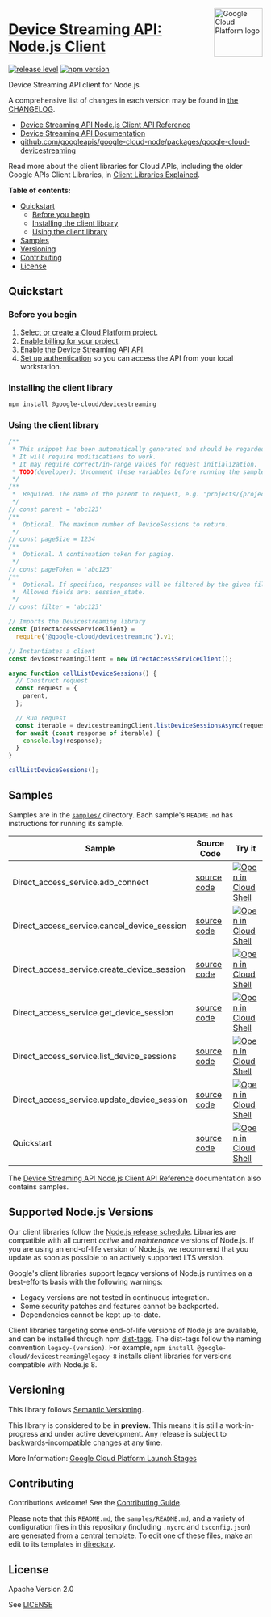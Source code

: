 [//]: # "This README.md file is auto-generated, all changes to this file will be lost."
[//]: # "To regenerate it, use `python -m synthtool`."
<img src="https://avatars2.githubusercontent.com/u/2810941?v=3&s=96" alt="Google Cloud Platform logo" title="Google Cloud Platform" align="right" height="96" width="96"/>

# [Device Streaming API: Node.js Client](https://github.com/googleapis/google-cloud-node/tree/main/packages/google-cloud-devicestreaming)

[![release level](https://img.shields.io/badge/release%20level-preview-yellow.svg?style=flat)](https://cloud.google.com/terms/launch-stages)
[![npm version](https://img.shields.io/npm/v/@google-cloud/devicestreaming.svg)](https://www.npmjs.org/package/@google-cloud/devicestreaming)




Device Streaming API client for Node.js


A comprehensive list of changes in each version may be found in
[the CHANGELOG](https://github.com/googleapis/google-cloud-node/tree/main/packages/google-cloud-devicestreaming/CHANGELOG.md).

* [Device Streaming API Node.js Client API Reference][client-docs]
* [Device Streaming API Documentation][product-docs]
* [github.com/googleapis/google-cloud-node/packages/google-cloud-devicestreaming](https://github.com/googleapis/google-cloud-node/tree/main/packages/google-cloud-devicestreaming)

Read more about the client libraries for Cloud APIs, including the older
Google APIs Client Libraries, in [Client Libraries Explained][explained].

[explained]: https://cloud.google.com/apis/docs/client-libraries-explained

**Table of contents:**


* [Quickstart](#quickstart)
  * [Before you begin](#before-you-begin)
  * [Installing the client library](#installing-the-client-library)
  * [Using the client library](#using-the-client-library)
* [Samples](#samples)
* [Versioning](#versioning)
* [Contributing](#contributing)
* [License](#license)

## Quickstart

### Before you begin

1.  [Select or create a Cloud Platform project][projects].
1.  [Enable billing for your project][billing].
1.  [Enable the Device Streaming API API][enable_api].
1.  [Set up authentication][auth] so you can access the
    API from your local workstation.

### Installing the client library

```bash
npm install @google-cloud/devicestreaming
```


### Using the client library

```javascript
/**
 * This snippet has been automatically generated and should be regarded as a code template only.
 * It will require modifications to work.
 * It may require correct/in-range values for request initialization.
 * TODO(developer): Uncomment these variables before running the sample.
 */
/**
 *  Required. The name of the parent to request, e.g. "projects/{project_id}"
 */
// const parent = 'abc123'
/**
 *  Optional. The maximum number of DeviceSessions to return.
 */
// const pageSize = 1234
/**
 *  Optional. A continuation token for paging.
 */
// const pageToken = 'abc123'
/**
 *  Optional. If specified, responses will be filtered by the given filter.
 *  Allowed fields are: session_state.
 */
// const filter = 'abc123'

// Imports the Devicestreaming library
const {DirectAccessServiceClient} =
  require('@google-cloud/devicestreaming').v1;

// Instantiates a client
const devicestreamingClient = new DirectAccessServiceClient();

async function callListDeviceSessions() {
  // Construct request
  const request = {
    parent,
  };

  // Run request
  const iterable = devicestreamingClient.listDeviceSessionsAsync(request);
  for await (const response of iterable) {
    console.log(response);
  }
}

callListDeviceSessions();

```



## Samples

Samples are in the [`samples/`](https://github.com/googleapis/google-cloud-node/tree/main/packages/google-cloud-devicestreaming/samples) directory. Each sample's `README.md` has instructions for running its sample.

| Sample                      | Source Code                       | Try it |
| --------------------------- | --------------------------------- | ------ |
| Direct_access_service.adb_connect | [source code](https://github.com/googleapis/google-cloud-node/blob/master/packages/google-cloud-devicestreaming/samples/generated/v1/direct_access_service.adb_connect.js) | [![Open in Cloud Shell][shell_img]](https://console.cloud.google.com/cloudshell/open?git_repo=https://github.com/googleapis/google-cloud-node&page=editor&open_in_editor=packages/google-cloud-devicestreaming/samples/generated/v1/direct_access_service.adb_connect.js,packages/google-cloud-devicestreaming/samples/README.md) |
| Direct_access_service.cancel_device_session | [source code](https://github.com/googleapis/google-cloud-node/blob/master/packages/google-cloud-devicestreaming/samples/generated/v1/direct_access_service.cancel_device_session.js) | [![Open in Cloud Shell][shell_img]](https://console.cloud.google.com/cloudshell/open?git_repo=https://github.com/googleapis/google-cloud-node&page=editor&open_in_editor=packages/google-cloud-devicestreaming/samples/generated/v1/direct_access_service.cancel_device_session.js,packages/google-cloud-devicestreaming/samples/README.md) |
| Direct_access_service.create_device_session | [source code](https://github.com/googleapis/google-cloud-node/blob/master/packages/google-cloud-devicestreaming/samples/generated/v1/direct_access_service.create_device_session.js) | [![Open in Cloud Shell][shell_img]](https://console.cloud.google.com/cloudshell/open?git_repo=https://github.com/googleapis/google-cloud-node&page=editor&open_in_editor=packages/google-cloud-devicestreaming/samples/generated/v1/direct_access_service.create_device_session.js,packages/google-cloud-devicestreaming/samples/README.md) |
| Direct_access_service.get_device_session | [source code](https://github.com/googleapis/google-cloud-node/blob/master/packages/google-cloud-devicestreaming/samples/generated/v1/direct_access_service.get_device_session.js) | [![Open in Cloud Shell][shell_img]](https://console.cloud.google.com/cloudshell/open?git_repo=https://github.com/googleapis/google-cloud-node&page=editor&open_in_editor=packages/google-cloud-devicestreaming/samples/generated/v1/direct_access_service.get_device_session.js,packages/google-cloud-devicestreaming/samples/README.md) |
| Direct_access_service.list_device_sessions | [source code](https://github.com/googleapis/google-cloud-node/blob/master/packages/google-cloud-devicestreaming/samples/generated/v1/direct_access_service.list_device_sessions.js) | [![Open in Cloud Shell][shell_img]](https://console.cloud.google.com/cloudshell/open?git_repo=https://github.com/googleapis/google-cloud-node&page=editor&open_in_editor=packages/google-cloud-devicestreaming/samples/generated/v1/direct_access_service.list_device_sessions.js,packages/google-cloud-devicestreaming/samples/README.md) |
| Direct_access_service.update_device_session | [source code](https://github.com/googleapis/google-cloud-node/blob/master/packages/google-cloud-devicestreaming/samples/generated/v1/direct_access_service.update_device_session.js) | [![Open in Cloud Shell][shell_img]](https://console.cloud.google.com/cloudshell/open?git_repo=https://github.com/googleapis/google-cloud-node&page=editor&open_in_editor=packages/google-cloud-devicestreaming/samples/generated/v1/direct_access_service.update_device_session.js,packages/google-cloud-devicestreaming/samples/README.md) |
| Quickstart | [source code](https://github.com/googleapis/google-cloud-node/blob/master/packages/google-cloud-devicestreaming/samples/quickstart.js) | [![Open in Cloud Shell][shell_img]](https://console.cloud.google.com/cloudshell/open?git_repo=https://github.com/googleapis/google-cloud-node&page=editor&open_in_editor=packages/google-cloud-devicestreaming/samples/quickstart.js,packages/google-cloud-devicestreaming/samples/README.md) |



The [Device Streaming API Node.js Client API Reference][client-docs] documentation
also contains samples.

## Supported Node.js Versions

Our client libraries follow the [Node.js release schedule](https://github.com/nodejs/release#release-schedule).
Libraries are compatible with all current _active_ and _maintenance_ versions of
Node.js.
If you are using an end-of-life version of Node.js, we recommend that you update
as soon as possible to an actively supported LTS version.

Google's client libraries support legacy versions of Node.js runtimes on a
best-efforts basis with the following warnings:

* Legacy versions are not tested in continuous integration.
* Some security patches and features cannot be backported.
* Dependencies cannot be kept up-to-date.

Client libraries targeting some end-of-life versions of Node.js are available, and
can be installed through npm [dist-tags](https://docs.npmjs.com/cli/dist-tag).
The dist-tags follow the naming convention `legacy-(version)`.
For example, `npm install @google-cloud/devicestreaming@legacy-8` installs client libraries
for versions compatible with Node.js 8.

## Versioning

This library follows [Semantic Versioning](http://semver.org/).







This library is considered to be in **preview**. This means it is still a
work-in-progress and under active development. Any release is subject to
backwards-incompatible changes at any time.


More Information: [Google Cloud Platform Launch Stages][launch_stages]

[launch_stages]: https://cloud.google.com/terms/launch-stages

## Contributing

Contributions welcome! See the [Contributing Guide](https://github.com/googleapis/google-cloud-node/blob/master/CONTRIBUTING.md).

Please note that this `README.md`, the `samples/README.md`,
and a variety of configuration files in this repository (including `.nycrc` and `tsconfig.json`)
are generated from a central template. To edit one of these files, make an edit
to its templates in
[directory](https://github.com/googleapis/synthtool).

## License

Apache Version 2.0

See [LICENSE](https://github.com/googleapis/google-cloud-node/blob/master/LICENSE)

[client-docs]: https://cloud.google.com/nodejs/docs/reference/devicestreaming/latest
[product-docs]: https://cloud.google.com/device-streaming/docs
[shell_img]: https://gstatic.com/cloudssh/images/open-btn.png
[projects]: https://console.cloud.google.com/project
[billing]: https://support.google.com/cloud/answer/6293499#enable-billing
[enable_api]: https://console.cloud.google.com/flows/enableapi?apiid=devicestreaming.googleapis.com
[auth]: https://cloud.google.com/docs/authentication/external/set-up-adc-local
